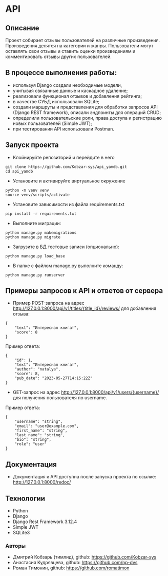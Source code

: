 # API

## Описание
Проект собирает отзывы пользователей на различные произведения.
Произведения делятся на категории и жанры. Пользователи могут оставлять
свои отзывы и ставить оценки произведениям и комментировать отзывы других пользователей.

## В процессе выполнения работы:
- используя Django создали необходимые модели,
- учитывая связанные данные и каскадное удаление;
- реализовали функционал отзывов и добавления рейтинга;
- в качестве СУБД использовали SQLite;
- создали маршруты и представления для обработки запросов API (Django REST framework), описали эндпоинты для операций CRUD;
- определили пользовательские роли, права доступа и регистрацию новых пользователей (Simple JWT);
- при тестировании API использовали Postman.

## Запуск проекта
- Клойнируйте репозиторий и перейдите в него
```
git clone https://github.com/Kobzar-sys/api_yamdb.git
cd api_yamdb
```
- Установите и активируйте виртуальное окружение
```
python -m venv venv
source venv/scripts/activate
``` 
- Установите зависимости из файла requirements.txt
```
pip install -r requirements.txt
``` 
- Выполните миграции:
```
python manage.py makemigrations
python manage.py migrate
```
- Загрузите в БД тестовые записи (опционально):
```
python manage.py load_base
```
- В папке с файлом manage.py выполните команду:
```
python manage.py runserver
```

## Примеры запросов к API и ответов от сервера

- Пример POST-запроса на адрес 
http://127.0.0.1:8000/api/v1/titles/{title_id}/reviews/ 
для добавления отзыва: 
```
{
    "text": "Интересная книга!",
    "score": 8
}
```

Пример ответа:

```
{
    "id": 1,
    "text": "Интересная книга!",
    "author": "natalya",
    "score": 8,
    "pub_date": "2023-05-27T14:15:22Z"
}
```
- GET-запрос на адрес http://127.0.0.1:8000/api/v1/users/{username}/ для получения пользователя по username.

Пример ответа:

```
{
    "username": "string",
    "email": "user@example.com",
    "first_name": "string",
    "last_name": "string",
    "bio": "string",
    "role": "user"
}
```

## Документация
- Документация к API доступна после запуска проекта по ссылке: http://127.0.0.1:8000/redoc/

## Технологии
- Python
- Django
- Django Rest Framework 3.12.4
- Simple JWT
- SQLite3

### Авторы
- Дмитрий Кобзарь (тимлид), github: https://github.com/Kobzar-sys
- Анастасия Кудрявцева, github: https://github.com/np-dvs
- Роман Тимонин, github: https://github.com/romatimon
